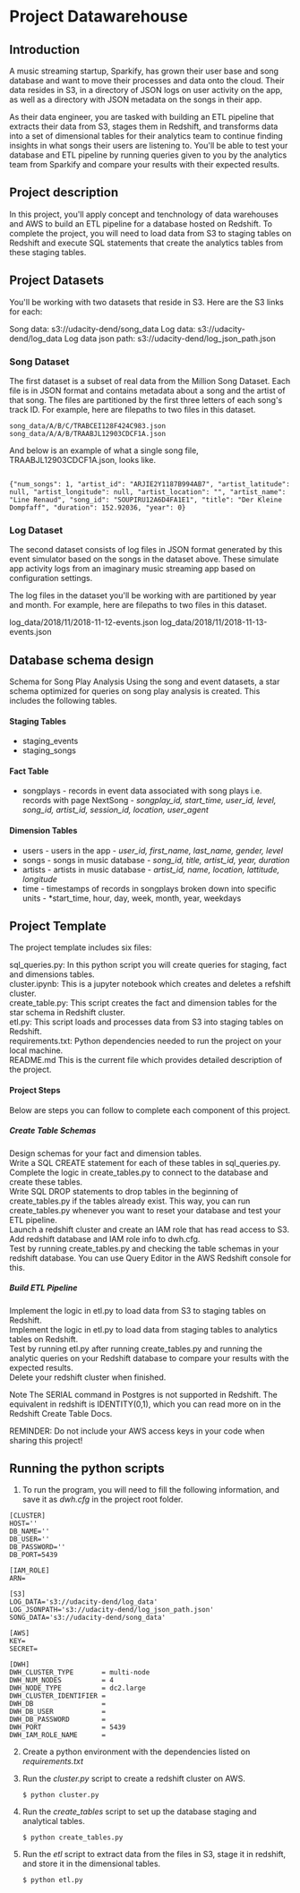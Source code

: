 # Project Datawarehouse

## Introduction

A music streaming startup, Sparkify, has grown their user base and song database and want to move their processes and data onto the cloud. Their data resides in S3, in a directory of JSON logs on user activity on the app, as well as a directory with JSON metadata on the songs in their app.

As their data engineer, you are tasked with building an ETL pipeline that extracts their data from S3, stages them in Redshift, and transforms data into a set of dimensional tables for their analytics team to continue finding insights in what songs their users are listening to. You'll be able to test your database and ETL pipeline by running queries given to you by the analytics team from Sparkify and compare your results with their expected results.

## Project description

In this project, you'll apply concept and tenchnology of data warehouses and AWS to build an ETL pipeline for a database hosted on Redshift. To complete the project, you will need to load data from S3 to staging tables on Redshift and execute SQL statements that create the analytics tables from these staging tables.

## Project Datasets
You'll be working with two datasets that reside in S3. Here are the S3 links for each:

Song data: s3://udacity-dend/song_data
Log data: s3://udacity-dend/log_data
Log data json path: s3://udacity-dend/log_json_path.json

### Song Dataset
The first dataset is a subset of real data from the Million Song Dataset. Each file is in JSON format and contains metadata about a song and the artist of that song. The files are partitioned by the first three letters of each song's track ID. For example, here are filepaths to two files in this dataset.
```
song_data/A/B/C/TRABCEI128F424C983.json
song_data/A/A/B/TRAABJL12903CDCF1A.json
```
And below is an example of what a single song file, TRAABJL12903CDCF1A.json, looks like.

```

{"num_songs": 1, "artist_id": "ARJIE2Y1187B994AB7", "artist_latitude": null, "artist_longitude": null, "artist_location": "", "artist_name": "Line Renaud", "song_id": "SOUPIRU12A6D4FA1E1", "title": "Der Kleine Dompfaff", "duration": 152.92036, "year": 0}
```
### Log Dataset
The second dataset consists of log files in JSON format generated by this event simulator based on the songs in the dataset above. These simulate app activity logs from an imaginary music streaming app based on configuration settings.

The log files in the dataset you'll be working with are partitioned by year and month. For example, here are filepaths to two files in this dataset.

log_data/2018/11/2018-11-12-events.json
log_data/2018/11/2018-11-13-events.json


## Database schema design


Schema for Song Play Analysis
Using the song and event datasets, a star schema optimized for queries on song play analysis is created. This includes the following tables.

#### Staging Tables
- staging_events
- staging_songs

####  Fact Table
- songplays - records in event data associated with song plays i.e. records with page NextSong - 
*songplay_id, start_time, user_id, level, song_id, artist_id, session_id, location, user_agent*

#### Dimension Tables
- users - users in the app - 
*user_id, first_name, last_name, gender, level*
- songs - songs in music database - 
*song_id, title, artist_id, year, duration*
- artists - artists in music database - 
*artist_id, name, location, lattitude, longitude*
- time - timestamps of records in songplays broken down into specific units - 
*start_time, hour, day, week, month, year, weekdays



## Project Template

The project template includes six files:<br/>

sql_queries.py: In this python script you will create queries for staging, fact and dimensions tables.<br/>
cluster.ipynb: This is a jupyter notebook which creates and deletes a refshift cluster.<br/>
create_table.py: This script creates the fact and dimension tables for the star schema in Redshift cluster.<br/>
etl.py: This script loads and processes data from S3 into staging tables on Redshift.<br/>
requirements.txt: Python dependencies needed to run the project on your local machine.<br/>
README.md This is the current file which provides detailed description of the project.<br/>

#### Project Steps
Below are steps you can follow to complete each component of this project.<br/>

##### Create Table Schemas
Design schemas for your fact and dimension tables. <br/>
Write a SQL CREATE statement for each of these tables in sql_queries.py. <br/>
Complete the logic in create_tables.py to connect to the database and create these tables. <br/>
Write SQL DROP statements to drop tables in the beginning of create_tables.py if the tables already exist. This way, you can run create_tables.py whenever you want to reset your database and test your ETL pipeline.<br/>
Launch a redshift cluster and create an IAM role that has read access to S3.<br/>
Add redshift database and IAM role info to dwh.cfg.<br/>
Test by running create_tables.py and checking the table schemas in your redshift database. You can use Query Editor in the AWS Redshift console for this.<br/>
##### Build ETL Pipeline
Implement the logic in etl.py to load data from S3 to staging tables on Redshift.<br/>
Implement the logic in etl.py to load data from staging tables to analytics tables on Redshift.<br/>
Test by running etl.py after running create_tables.py and running the analytic queries on your Redshift database to compare your results with the expected results.<br/>
Delete your redshift cluster when finished.<br/>

Note
The SERIAL command in Postgres is not supported in Redshift. The equivalent in redshift is IDENTITY(0,1), which you can read more on in the Redshift Create Table Docs.<br/>


REMINDER: Do not include your AWS access keys in your code when sharing this project!

## Running the python scripts

1. To run the program, you will need to fill the following information, and save it as *dwh.cfg* in the project root folder.

```
[CLUSTER]
HOST=''
DB_NAME=''
DB_USER=''
DB_PASSWORD=''
DB_PORT=5439

[IAM_ROLE]
ARN=

[S3]
LOG_DATA='s3://udacity-dend/log_data'
LOG_JSONPATH='s3://udacity-dend/log_json_path.json'
SONG_DATA='s3://udacity-dend/song_data'

[AWS]
KEY=
SECRET=

[DWH]
DWH_CLUSTER_TYPE       = multi-node
DWH_NUM_NODES          = 4
DWH_NODE_TYPE          = dc2.large
DWH_CLUSTER_IDENTIFIER = 
DWH_DB                 = 
DWH_DB_USER            = 
DWH_DB_PASSWORD        = 
DWH_PORT               = 5439
DWH_IAM_ROLE_NAME      = 
```

2. Create a python environment with the dependencies listed on *requirements.txt*
3. Run the *cluster.py* script to create a redshift cluster on AWS.

    `$ python cluster.py`

4. Run the *create_tables* script to set up the database staging and analytical tables.

    `$ python create_tables.py`

5. Run the *etl* script to extract data from the files in S3, stage it in redshift, and store it in the dimensional tables.

    `$ python etl.py`





